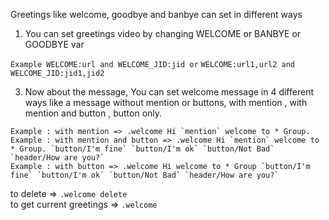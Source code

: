 Greetings like welcome, goodbye and banbye can set in different ways
1. You can set greetings video by changing WELCOME or BANBYE or GOODBYE var<br>

`Example WELCOME:url and WELCOME_JID:jid or`
`WELCOME:url1,url2 and WELCOME_JID:jid1,jid2`

3. Now about the message, You can set welcome message in 4 different ways like a message without mention or buttons, with mention , with mention and button , button only.

```Example : without mention and button => .welcome Hi welcome to * Group.
Example : with mention => .welcome Hi `mention` welcome to * Group.
Example : with mention and button => .welcome Hi `mention` welcome to * Group. `button/I'm fine` `button/I'm ok` `button/Not Bad` `header/How are you?`
Example : with button => .welcome Hi welcome to * Group `button/I'm fine` `button/I'm ok` `button/Not Bad` `header/How are you?`
```
to delete => ```.welcome delete ```<br>
to get current greetings => ```.welcome```